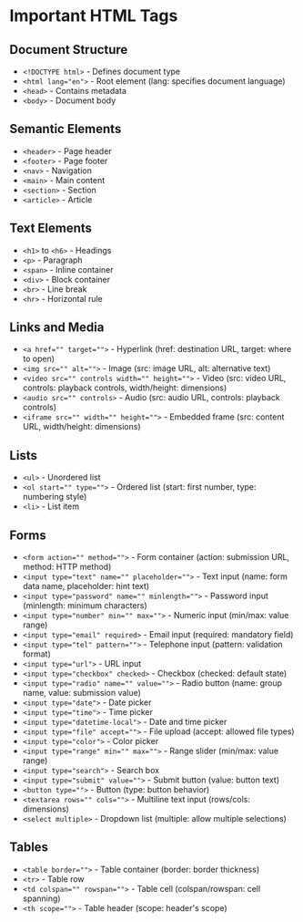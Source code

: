 # Important HTML Tags

## Document Structure
- `<!DOCTYPE html>` - Defines document type
- `<html lang="en">` - Root element (lang: specifies document language)
- `<head>` - Contains metadata
- `<body>` - Document body

## Semantic Elements
- `<header>` - Page header
- `<footer>` - Page footer
- `<nav>` - Navigation
- `<main>` - Main content
- `<section>` - Section
- `<article>` - Article

## Text Elements
- `<h1>` to `<h6>` - Headings
- `<p>` - Paragraph
- `<span>` - Inline container
- `<div>` - Block container
- `<br>` - Line break
- `<hr>` - Horizontal rule

## Links and Media
- `<a href="" target="">` - Hyperlink (href: destination URL, target: where to open)
- `<img src="" alt="">` - Image (src: image URL, alt: alternative text)
- `<video src="" controls width="" height="">` - Video (src: video URL, controls: playback controls, width/height: dimensions)
- `<audio src="" controls>` - Audio (src: audio URL, controls: playback controls)
- `<iframe src="" width="" height="">` - Embedded frame (src: content URL, width/height: dimensions)

## Lists
- `<ul>` - Unordered list
- `<ol start="" type="">` - Ordered list (start: first number, type: numbering style)
- `<li>` - List item

## Forms
- `<form action="" method="">` - Form container (action: submission URL, method: HTTP method)
- `<input type="text" name="" placeholder="">` - Text input (name: form data name, placeholder: hint text)
- `<input type="password" name="" minlength="">` - Password input (minlength: minimum characters)
- `<input type="number" min="" max="">` - Numeric input (min/max: value range)
- `<input type="email" required>` - Email input (required: mandatory field)
- `<input type="tel" pattern="">` - Telephone input (pattern: validation format)
- `<input type="url">` - URL input
- `<input type="checkbox" checked>` - Checkbox (checked: default state)
- `<input type="radio" name="" value="">` - Radio button (name: group name, value: submission value)
- `<input type="date">` - Date picker
- `<input type="time">` - Time picker
- `<input type="datetime-local">` - Date and time picker
- `<input type="file" accept="">` - File upload (accept: allowed file types)
- `<input type="color">` - Color picker
- `<input type="range" min="" max="">` - Range slider (min/max: value range)
- `<input type="search">` - Search box
- `<input type="submit" value="">` - Submit button (value: button text)
- `<button type="">` - Button (type: button behavior)
- `<textarea rows="" cols="">` - Multiline text input (rows/cols: dimensions)
- `<select multiple>` - Dropdown list (multiple: allow multiple selections)

## Tables
- `<table border="">` - Table container (border: border thickness)
- `<tr>` - Table row
- `<td colspan="" rowspan="">` - Table cell (colspan/rowspan: cell spanning)
- `<th scope="">` - Table header (scope: header's scope)
